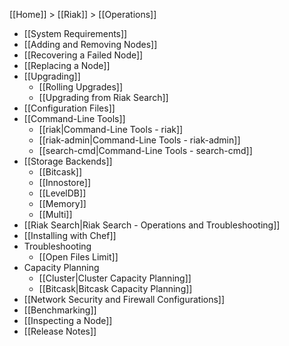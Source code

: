 [[Home]] > [[Riak]] > [[Operations]]

* [[System Requirements]]
* [[Adding and Removing Nodes]]
* [[Recovering a Failed Node]]
* [[Replacing a Node]]
* [[Upgrading]]
  * [[Rolling Upgrades]]
  * [[Upgrading from Riak Search]]
* [[Configuration Files]]
* [[Command-Line Tools]]
  * [[riak|Command-Line Tools - riak]]
  * [[riak-admin|Command-Line Tools - riak-admin]]
  * [[search-cmd|Command-Line Tools - search-cmd]]
* [[Storage Backends]]
  * [[Bitcask]]
  * [[Innostore]]
  * [[LevelDB]]
  * [[Memory]]
  * [[Multi]]
* [[Riak Search|Riak Search - Operations and Troubleshooting]]
* [[Installing with Chef]]
* Troubleshooting
  * [[Open Files Limit]]
* Capacity Planning
  * [[Cluster|Cluster Capacity Planning]]
  * [[Bitcask|Bitcask Capacity Planning]]
* [[Network Security and Firewall Configurations]]
* [[Benchmarking]]
* [[Inspecting a Node]]
* [[Release Notes]]
